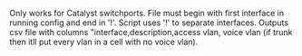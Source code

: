 Only works for Catalyst switchports. File must begin with first interface in running config and end in '!'. Script uses '!' to separate interfaces. Outputs csv file with columns "interface,description,access vlan, voice vlan (if trunk then itll put every vlan in a cell with no voice vlan). 
